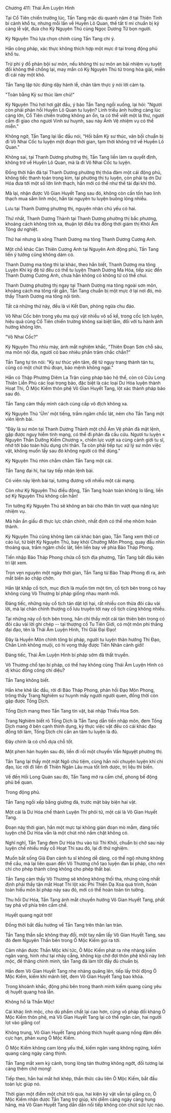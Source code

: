 




Chương 411: Thái Âm Luyện Hình


Tại Cổ Tiên chiến trường lúc, Tần Tang mặc dù quanh năm ở tại Thiên Tinh bí cảnh khổ tu, nhưng mỗi lần về Huyền Lô Quan, thế tất tỉ mỉ chuẩn bị kỹ càng lễ vật, đưa cho Kỳ Nguyên Thú cùng Ngọc Dương Tử bọn người.

Kỳ Nguyên Thú lựa chọn chính cùng Tần Tang chi ý.

Hắn công pháp, xác thực không thích hợp một mực ở tại trong động phủ khổ tu.

Trừ phi ý đồ phản bội sư môn, nếu không thì sư môn an bài nhiệm vụ tuyệt đối không thể chống lại, may mắn có Kỳ Nguyên Thú từ trong hòa giải, miễn đi cái này một khó.

Tần Tang lập tức đứng dậy hành lễ, chân tâm thực ý nói lời cảm tạ.

"Toàn bằng Kỳ sư thúc làm chủ!"

Kỳ Nguyên Thú hơi hơi gật đầu, ý bảo Tần Tang ngồi xuống, lại hỏi: "Ngươi còn phải phản hồi Huyền Lô Quan tu luyện? Linh triều ảnh hưởng càng lúc càng lớn, Cổ Tiên chiến trường không an ổn, ta có thể viết một lá thư, ngươi cầm đi giao cho ngươi Vinh sư huynh, sau này Ảnh Vệ nhiệm vụ có thể miễn."

Không ngờ, Tần Tang lại lắc đầu nói, "Hồi bẩm Kỳ sư thúc, vãn bối chuẩn bị đi Vô Nhai Cốc tu luyện một đoạn thời gian, tạm thời không trở về Huyền Lô Quan."

Không sai, tại Thanh Dương phường thị, Tần Tang liền làm ra quyết định, không trở về Huyền Lô Quan, mà là đi Vô Nhai Cốc tu luyện.

Đồng thời hắn đã tại Thanh Dương phường thị thỏa đàm một cái động phủ, không tiếc thanh toán trọng kim, tại phường thị tu luyện, còn phải tạ ơn Dư Hóa đưa tới một số lớn linh thạch, hắn mới có thể như thế tài đại khí thô.

Mà lại, nhận được Vô Gian Huyết Tang sau đó, không còn cần tốn hao linh thạch mua sắm linh mộc, hắn tài nguyên tu luyện buông lỏng nhiều.

Lưu tại Thanh Dương phường thị, nguyên nhân chủ yếu có hai.

Thứ nhất, Thanh Dương Thành tại Thanh Dương phường thị bắc phương, khoảng cách không tính xa, thuận lợi điều tra đồng thời giám thị Khôi Âm Tông dư nghiệt.

Thứ hai nhưng là xông Thanh Dương ma tông Thanh Dương Cương Anh.

Một chỗ khác Càn Thiên Cương Anh tại Nguyên Anh động phủ, Tần Tang liền ý tưởng cũng không dám có.

Thanh Dương ma tông thì lại khác, theo hắn biết, Thanh Dương ma tông Luyện Khí kỳ đệ tử đều có thể tu luyện Thanh Dương Ma Hỏa, tiếp xúc đến Thanh Dương Cương Anh, chưa hẳn không có không tử có thể chui.

Thanh Dương phường thị ngay tại Thanh Dương ma tông ngoài sơn môn, khoảng cách ma tông rất gần, Tần Tang chuẩn bị một mực ở lại nơi đó, mò thấy Thanh Dương ma tông nội tình.

Tất cả những thứ này, đều là vì Kết Đan, phòng ngừa chu đáo.

Vô Nhai Cốc bên trong yêu ma quỷ vật nhiều vô số kể, trong cốc lịch luyện, hiệu quả cùng Cổ Tiên chiến trường không sai biệt lắm, đối với tu hành ảnh hưởng không lớn.

"Vô Nhai Cốc?"

Kỳ Nguyên Thú nhíu mày, ánh mắt nghiêm khắc, "Thiên Đoạn Sơn chỗ sâu, ma môn nội địa, ngươi có bao nhiêu phần trăm chắc chắn?"

Tần Tang tự tin nói: "Kỳ sư thúc yên tâm, đệ tử ngụy trang thành tán tu, cũng có một chút thủ đoạn, bảo mệnh không ngại."

Hắn có Thập Phương Diêm La Trận cùng pháp bảo hộ thể, còn có Cửu Long Thiên Liễn Phù các loại trọng bảo, đặc biệt là các loại Dư Hóa luyện thành Hoạt Thi, Ô Mộc Kiếm thôn phệ Vô Gian Huyết Tang, lột xác thành pháp bảo sau đó.

Tần Tang cảm thấy mình cách cùng cấp vô địch không xa.

Kỳ Nguyên Thú 'Ừm' một tiếng, trầm ngâm chốc lát, ném cho Tần Tang một viên lệnh bài.

"Đây là sư môn tại Thanh Dương Thành một chỗ Ám Vệ phân đà mật lệnh, gặp được nguy hiểm tính mạng, có thể đi phân đà cầu cứu. Ngươi tu luyện « Nguyên Thần Dưỡng Kiếm Chương », chiến lực vượt xa cùng cảnh giới tu sĩ, nhớ tới bảo toàn hữu dụng chi thân. Ta còn phải tiếp tục xử lý sư môn việc vặt, không muốn lấy sau đó không người có thể dùng."

Kỳ Nguyên Thú nhìn chằm chằm Tần Tang một cái.

Tần Tang đại hỉ, hai tay tiếp nhận lệnh bài.

Có viên này lệnh bài tại, tương đương với nhiều một cái mạng.

Còn như Kỳ Nguyên Thú điều động, Tần Tang hoàn toàn không lo lắng, liền sợ Kỳ Nguyên Thú không cần hắn!

Tin tưởng Kỳ Nguyên Thú sẽ không an bài cho thân tín vượt qua năng lực nhiệm vụ.

Mà hắn ẩn giấu đi thực lực chân chính, nhất định có thể nhẹ nhõm hoàn thành.

Kỳ Nguyên Thú cũng không làm cái khác bàn giao, Tần Tang xem thời cơ cáo lui, từ biệt Kỳ Nguyên Thú, bay khỏi Chưởng Môn Phong, quay đầu nhìn thoáng qua, trầm ngâm chốc lát, liền liền bay về phía Bảo Tháp Phong.

Tiến nhập Bảo Tháp Phong chứa cổ tịch địa phương, Tần Tang bắt đầu kiên trì lật xem.

Trọn vẹn nguyên một ngày thời gian, Tần Tang từ Bảo Tháp Phong đi ra, ánh mắt biến ảo chập chờn.

Hắn lật khắp cổ tịch, mục đích là muốn tìm một tìm, cổ tịch bên trong có hay không cùng Vô Thương bí pháp giống nhau manh mối.

Đáng tiếc, những này cổ tịch tán dật lợi hại, rất nhiều con thừa đôi câu vài lời, mà lại chân chính thượng cổ lưu truyền tới nay cổ tịch cũng không nhiều.

Tại những này cổ tịch bên trong, hắn chỉ thấy một cái tàn thiên bên trong có đôi câu vài lời ghi chép -- tại thượng cổ Tu Tiên Giới, có một môn phi thăng đại đạo, tên là Thái Âm Luyện Hình, Thi Giải Đại Đạo!

Đây là Huyền Môn chính tông bí pháp, người tu luyện thân hướng Thi Đạo, Chân Linh không muội, có hi vọng thấy được Tiên Nhân cảnh giới!

Đáng tiếc, Thái Âm Luyện Hình bí pháp sớm đã thất truyền.

Vô Thương chổ tạo bí pháp, có thể hay không cùng Thái Âm Luyện Hình có dị khúc đồng công chi diệu?

Tần Tang không biết.

Hắn khe khẽ lắc đầu, rời đi Bảo Tháp Phong, phản hồi Đạo Môn Phong, trông thấy Trang Nghiêm sư huynh mấy người người quen, đồng thời còn gặp được Tống Dịch.

Tống Dịch mang theo Tần Tang tín vật, bái nhập Thiếu Hoa Sơn.

Trang Nghiêm biết rõ Tống Dịch là Tần Tang dẫn tiến nhập môn, đem Tống Dịch mang ở bên cạnh thính dụng, kỳ thực việc vặt đều có cái khác đạo đồng tới làm, Tống Dịch chỉ cần an tâm tu luyện là đủ.

Đây chính là có chỗ dựa chỗ tốt.

Một phen hàn huyên sau đó, liền đi rồi một chuyến Vấn Nguyệt phường thị.

Tần Tang lại thấy một mặt Ngô chủ tiệm, cùng hắn nói chuyện luyện khí chi đạo, lúc rời đi liền đi Thiên Ngân Lâu mua tốt linh dược, trị liệu thi biến.

Về đến Hồi Long Quán sau đó, Tần Tang mở ra cấm chế, phong bế động phủ bế quan.

Trong động phủ.

Tần Tang ngồi xếp bằng giường đá, trước mặt bày biện hai vật.

Một cái là Dư Hóa chế thành Luyện Thi phôi tử, một cái là Vô Gian Huyết Tang.

Đoạn này thời gian, hắn một mực tại không gián đoạn mò mẫm, đáng tiếc luyện chế Dư Hóa vẫn là một chút nhỏ nắm chặt không có.

Nghĩ nghĩ, Tần Tang đem Dư Hóa thu vào túi Thi Khôi, chuẩn bị chờ sau này luyện chế nhiều mấy cỗ Hoạt Thi sau đó, lại đi thử nghiệm.

Muốn bắt sống Giả Đan cảnh tu sĩ không dễ dàng, có thể ngộ nhưng không thể cầu, mà lại liên quan đến Vô Thương chổ tạo luyện đan bí pháp, cho nên chỉ cho phép thành công không cho phép thất bại.

Tần Tang cảm thấy Vô Thương sẽ không không thối tha, nhưng cũng nhất định phải thấy tận mắt Hoạt Thi lột xác Phi Thiên Dạ Xoa quá trình, hoàn toàn hiểu môn bí pháp này sau đó, mới có thể hoàn toàn tin tưởng.

Thu hồi Dư Hóa, Tần Tang ánh mắt chuyển hướng Vô Gian Huyết Tang, phất tay phá vỡ phía trên cấm chế.

Huyết quang ngút trời!

Đồng thời bắt đầu hướng về Tần Tang trên thân lan tràn.

Tần Tang thần sắc không thay đổi, một tay nắm lấy Vô Gian Huyết Tang, sau đó đem Nguyên Thần bên trong Ô Mộc Kiếm gọi ra tới.

Cảm nhận được Thần Mộc khí tức, Ô Mộc Kiếm phát ra nhẹ nhàng kiếm ngân vang, hình như tại nhảy cẫng, không kịp chờ đợi thôn phệ khối này linh mộc, đề thăng chính mình, tần Tang đã làm tốt đầy đủ chuẩn bị.

Hắn đem Vô Gian Huyết Tang nhẹ nhàng quăng lên, tiếp lấy thôi động Ô Mộc Kiếm, kiếm khí mãnh liệt, đem Vô Gian Huyết Tang bao khỏa.

Trong khoảnh khắc, động phủ bên trong thanh minh kiếm quang cùng yêu dị huyết quang hoà lẫn.

Không hổ là Thần Mộc!

Cái khác linh mộc, cho dù phẩm chất lại cao hơn, cũng vô pháp đối kháng Ô Mộc Kiếm thôn phệ, mà Vô Gian Huyết Tang lại có thể ngăn cản, hai người lọt vào giằng co!

Không trung, Vô Gian Huyết Tang phóng thích huyết quang nồng đậm đến cực hạn, phản xung Ô Mộc Kiếm.

Ô Mộc Kiếm không cam lòng yếu thế, kiếm ngân vang không ngừng, kiếm quang càng ngày càng thịnh.

Tần Tang mắt xem kỳ cảnh, trong lòng tán thưởng không ngớt, đối tương lai càng thêm chờ mong!

Tiếp theo, hắn hai mắt hơi khép, thần thức câu liên Ô Mộc Kiếm, bắt đầu toàn lực giúp nó.

Thời gian một điểm một chút trôi qua, hai kiện kỳ vật vẫn tại giằng co, Ô Mộc Kiếm nhận được Tần Tang trợ giúp, khí diễm càng ngày càng hung hăng, mà Vô Gian Huyết Tang dần dần nối tiếp không còn chút sức lực nào.




